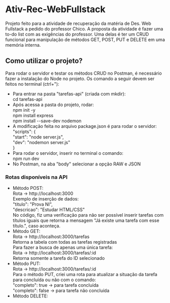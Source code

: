 # Ativ-Rec-WebFullstack
Projeto feito para a atividade de recuperação da matéria de Des. Web Fullstack a pedido do professor Chico.
A proposta da atividade é fazer uma to-do list com as exigências do professor. Uma delas é ter um CRUD funcional para manipulação de métodos GET, POST, PUT e DELETE em uma memória interna.
## Como utilizar o projeto?
Para rodar o servidor e testar os métodos CRUD  no Postman, é necessário fazer a instalação do Node no projeto. Os comando a seguir devem ser feitos no terminal (ctrl+"):
- Para entrar na pasta "tarefas-api" (criada com mkdir):<br> cd tarefas-api
- Após acessa a pasta do projeto, rodar:<br>
  npm init -y<br>
  npm install express<br>
  npm install --save-dev nodemon<br>
- A modificação feita no arquivo package.json é para rodar o servidor:<br>
  "scripts": {<br>
  "start": "node server.js",<br>
  "dev": "nodemon server.js"<br>
   }
- Para rodar o servidor, inserir no terminal o comando:<br>
  npm run dev<br>
- No Postman, na aba "body" selecionar a opção RAW e JSON
### Rotas disponíveis na API
- Método POST:<br>
  Rota -> http://localhost:3000<br>
  Exemplo de inserção de dados:<br>
  "titulo": "Prova NI",<br>
  "descricao": "Estudar HTML/CSS"<br>
  No código, fiz uma verificação para não ser possível inserir tarefas com títulos iguais que retorna a mensagem "Já existe uma tarefa com esse título.", caso aconteça.
- Método GET: <br>
  Rota -> http://localhost:3000/tarefas<br>
  Retorna a tabela com todas as tarefas registradas<br>
  Para fazer a busca de apenas uma única tarefa: <br>
  Rota -> http://localhost:3000/tarefas/:id<br>
  Retorna somente a tarefa do ID selecionado
- Método PUT:<br>
  Rota -> http://localhost:3000/tarefas/:id<br>
  Para o método PUT, criei uma rota para atualizar a situação da tarefa para concluída ou não com o comando:<br>
  "completo": true -> para tarefa concluída<br>
  "completo": false -> para tarefa não concluída
- Método DELETE: <br>
  
